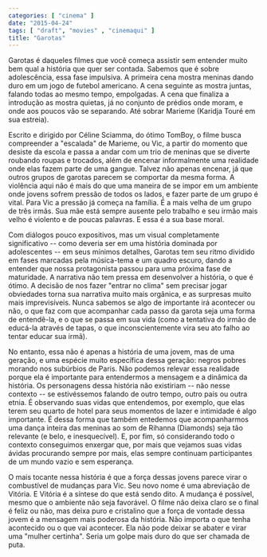 ```yaml
---
categories: [ "cinema" ]
date: "2015-04-24"
tags: [ "draft", "movies" , "cinemaqui" ]
title: "Garotas"
---
```

Garotas é daqueles filmes que você começa assistir sem entender
muito bem qual a história que quer ser contada. Sabemos que é sobre
adolescência, essa fase impulsiva. A primeira cena mostra meninas
dando duro em um jogo de futebol americano. A cena seguinte as mostra
juntas, falando todas ao mesmo tempo, empolgadas. A cena que finaliza a
introdução as mostra quietas, já no conjunto de prédios onde moram,
e onde aos poucos vão se separando. Até sobrar Marieme (Karidja Touré
em sua estreia).

Escrito e dirigido por Céline Sciamma, do ótimo TomBoy, o filme busca
compreender a "escalada" de Marieme, ou Vic, a partir do momento que
desiste da escola e passa a andar com um trio de meninas que se diverte
roubando roupas e trocados, além de encenar informalmente uma realidade
onde elas fazem parte de uma gangue. Talvez não apenas encenar, já que
outros grupos de garotas parecem se comportar da mesma forma. A violência
aqui não é mais do que uma maneira de se impor em um ambiente onde
jovens sofrem pressão de todos os lados, e fazer parte de um grupo é
vital. Para Vic a pressão já começa na família. É a mais velha de
um grupo de três irmãs. Sua mãe está sempre ausente pelo trabalho
e seu irmão mais velho é violento e de poucas palavras. E essa é a
sua base moral.

Com diálogos pouco expositivos, mas um visual completamente significativo
-- como deveria ser em uma história dominada por adolescentes -- em seus
mínimos detalhes, Garotas tem seu ritmo dividido em fases marcadas pela
música-tema e um quadro escuro, dando a entender que nossa protagonista
passou para uma próxima fase de maturidade. A narrativa não tem pressa
em desenvolver a história, o que é ótimo. A decisão de nos fazer
"entrar no clima" sem precisar jogar obviedades torna sua narrativa muito
mais orgânica, e as surpresas muito mais imprevisíveis. Nunca sabemos se
algo de importante irá acontecer ou não, o que faz com que acompanhar
cada passo da garota seja uma forma de entendê-la, e o que se passa
em sua vida (como a tentativa do irmão de educá-la através de tapas,
o que inconscientemente vira seu ato falho ao tentar educar sua irmã).

No entanto, essa não é apenas a história de uma jovem, mas de uma
geração, e uma espécie muito específica dessa geração: negros
pobres morando nos subúrbios de Paris. Não podemos relevar essa
realidade porque ela é importante para entendermos a mensagem e a
dinâmica da história. Os personagens dessa história não existiriam
-- não nesse contexto -- se estivéssemos falando de outro tempo,
outro país ou outra etnia. É observando suas vidas que entendemos,
por exemplo, que elas terem seu quarto de hotel para seus momentos
de lazer e intimidade é algo importante. É dessa forma que também
entedemos que acompanharmos uma dança inteira das meninas ao som de
Rihanna (Diamonds) seja tão relevante (e belo, e inesquecível). E,
por fim, só considerando todo o contexto conseguimos enxergar que,
por mais que vejamos suas vidas ávidas procurando sempre por mais,
elas sempre continuam participantes de um mundo vazio e sem esperança.

O mais tocante nessa história é que a força dessas jovens parece virar
o combustível de mudanças para Vic. Seu novo nome é uma abreviação
de Vitória. E Vitória é a síntese do que está sendo dito. A mudança
é possível, mesmo que o ambiente não seja favorável. O filme não
deixa claro se o final é feliz ou não, mas deixa puro e cristalino
que a força de vontade dessa jovem é a mensagem mais poderosa da
história. Não importa o que tenha acontecido ou o que vai acontecer. Ela
não pode deixar se abater e virar uma "mulher certinha". Seria um golpe
mais duro do que ser chamada de puta.
